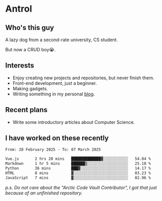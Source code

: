 # Antrol

## Who's this guy

A lazy dog from a second-rate university, CS student.

But now a CRUD boy😭.

## Interests

* Enjoy creating new projects and repositories, but never finish them.
* Front-end development, just a beginner.
* Making gadgets.
* Writing something in my personal [blog](https://blog.antrol.xyz/).

## Recent plans

* Write some introductory articles about Computer Science.

<!--
* Try to develop a website for [Anime4KCPP](https://github.com/TianZerL/Anime4KCPP).
* Develop a Markdown renderer which user can customize its css, of course it is GUI-based.~~(If I could finish  it before getting bored)~~
* Work with my [teammates](https://github.com/SWJTU-Lazy-Dogs).
* Find something interests me, as a hobby after finishing my ~~boring~~ homework.
-->

## I have worked on these recently

<!--START_SECTION:waka-->

```txt
From: 28 February 2025 - To: 07 March 2025

Vue.js       2 hrs 20 mins   █████████████▓░░░░░░░░░░░   54.04 %
Markdown     1 hr 5 mins     ██████▒░░░░░░░░░░░░░░░░░░   25.18 %
Python       36 mins         ███▓░░░░░░░░░░░░░░░░░░░░░   14.17 %
HTML         8 mins          ▓░░░░░░░░░░░░░░░░░░░░░░░░   03.23 %
JavaScript   7 mins          ▓░░░░░░░░░░░░░░░░░░░░░░░░   02.96 %
```

<!--END_SECTION:waka-->

*p.s.  Do not care about the "Arctic Code Vault Contributor", I got that just because of an unfinished repository.*

<!--
**qzmlgfj/qzmlgfj** is a ✨ _special_ ✨ repository because its `README.md` (this file) appears on your GitHub profile.

Here are some ideas to get you started:

- 🔭 I’m currently working on ...
- 🌱 I’m currently learning ...
- 👯 I’m looking to collaborate on ...
- 🤔 I’m looking for help with ...
- 💬 Ask me about ...
- 📫 How to reach me: ...
- 😄 Pronouns: ...
- ⚡ Fun fact: ...
-->
